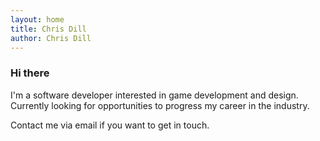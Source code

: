 ```yaml
---
layout: home
title: Chris Dill
author: Chris Dill
---
```


### Hi there

I'm a software developer interested in game development and design. Currently looking for opportunities to progress my career in the industry.

Contact me via email if you want to get in touch.
